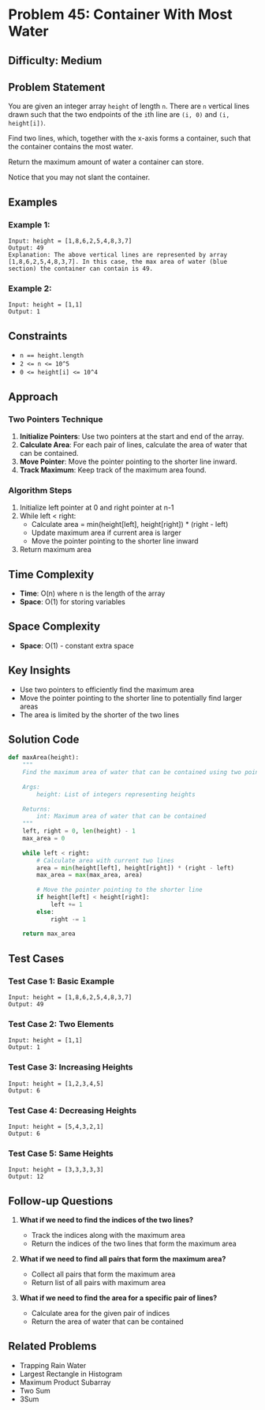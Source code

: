 # Problem 45: Container With Most Water

## Difficulty: Medium

## Problem Statement

You are given an integer array `height` of length `n`. There are `n` vertical lines drawn such that the two endpoints of the `i`th line are `(i, 0)` and `(i, height[i])`.

Find two lines, which, together with the x-axis forms a container, such that the container contains the most water.

Return the maximum amount of water a container can store.

Notice that you may not slant the container.

## Examples

### Example 1:
```
Input: height = [1,8,6,2,5,4,8,3,7]
Output: 49
Explanation: The above vertical lines are represented by array [1,8,6,2,5,4,8,3,7]. In this case, the max area of water (blue section) the container can contain is 49.
```

### Example 2:
```
Input: height = [1,1]
Output: 1
```

## Constraints

- `n == height.length`
- `2 <= n <= 10^5`
- `0 <= height[i] <= 10^4`

## Approach

### Two Pointers Technique

1. **Initialize Pointers**: Use two pointers at the start and end of the array.
2. **Calculate Area**: For each pair of lines, calculate the area of water that can be contained.
3. **Move Pointer**: Move the pointer pointing to the shorter line inward.
4. **Track Maximum**: Keep track of the maximum area found.

### Algorithm Steps

1. Initialize left pointer at 0 and right pointer at n-1
2. While left < right:
   - Calculate area = min(height[left], height[right]) * (right - left)
   - Update maximum area if current area is larger
   - Move the pointer pointing to the shorter line inward
3. Return maximum area

## Time Complexity

- **Time**: O(n) where n is the length of the array
- **Space**: O(1) for storing variables

## Space Complexity

- **Space**: O(1) - constant extra space

## Key Insights

- Use two pointers to efficiently find the maximum area
- Move the pointer pointing to the shorter line to potentially find larger areas
- The area is limited by the shorter of the two lines

## Solution Code

```python
def maxArea(height):
    """
    Find the maximum area of water that can be contained using two pointers.
    
    Args:
        height: List of integers representing heights
        
    Returns:
        int: Maximum area of water that can be contained
    """
    left, right = 0, len(height) - 1
    max_area = 0
    
    while left < right:
        # Calculate area with current two lines
        area = min(height[left], height[right]) * (right - left)
        max_area = max(max_area, area)
        
        # Move the pointer pointing to the shorter line
        if height[left] < height[right]:
            left += 1
        else:
            right -= 1
    
    return max_area
```

## Test Cases

### Test Case 1: Basic Example
```
Input: height = [1,8,6,2,5,4,8,3,7]
Output: 49
```

### Test Case 2: Two Elements
```
Input: height = [1,1]
Output: 1
```

### Test Case 3: Increasing Heights
```
Input: height = [1,2,3,4,5]
Output: 6
```

### Test Case 4: Decreasing Heights
```
Input: height = [5,4,3,2,1]
Output: 6
```

### Test Case 5: Same Heights
```
Input: height = [3,3,3,3,3]
Output: 12
```

## Follow-up Questions

1. **What if we need to find the indices of the two lines?**
   - Track the indices along with the maximum area
   - Return the indices of the two lines that form the maximum area

2. **What if we need to find all pairs that form the maximum area?**
   - Collect all pairs that form the maximum area
   - Return list of all pairs with maximum area

3. **What if we need to find the area for a specific pair of lines?**
   - Calculate area for the given pair of indices
   - Return the area of water that can be contained

## Related Problems

- Trapping Rain Water
- Largest Rectangle in Histogram
- Maximum Product Subarray
- Two Sum
- 3Sum
